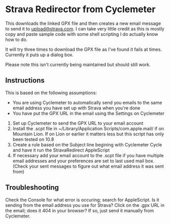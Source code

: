 # Strava Redirector from Cyclemeter

This downloads the linked GPX file and then creates a new email message to send it to upload@strava.com. I can take very little credit as this is mostly copy and paste sample code with some shell scripting I do actually know how to do.

It will try three times to download the GPX file as I've found it fails at times. Currently it puts up a dialog box.

Please note this isn't currently being maintained but should still work.

## Instructions

This is based on the following assumptions:
  - You are using Cyclemeter to automatically send you emails to the same email address you have set up with Strava when you're done
  - You have put the GPX URL in the email using the Settings on Cyclemeter

  1. Set up Cyclemeter to send the GPX URL to your email account
  2. Install the .scpt file in ~/Library/Application Scripts/com.apple.mail/ if on Mountain Lion. If on Lion or earlier it matters less but this script has only been tested on 10.8
  3. Create a rule based on the Subject line begining with Cyclemeter Cycle and have it run the StravaRedirect AppleScript
  4. If necessary add your email account to the .scpt file if you have multiple email addresses and your preferences are set to last used mail box. (Check your sent messages to figure out what email address it was sent from)

## Troubleshooting

Check the Console for what error is occuring; search for AppleScript.
Is it sending from the email address you use for Strava?
Click on the .gpx URL in the email; does it 404 in your browser? If so, just send it manually from Cyclemeter.

